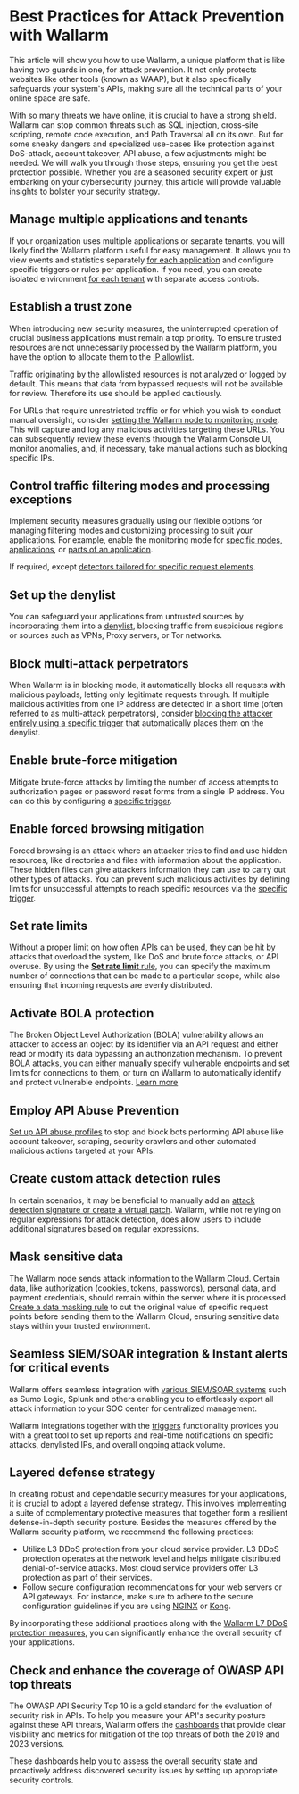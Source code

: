 # Best Practices for Attack Prevention with Wallarm

This article will show you how to use Wallarm, a unique platform that is like having two guards in one, for attack prevention. It not only protects websites like other tools (known as WAAP), but it also specifically safeguards your system's APIs, making sure all the technical parts of your online space are safe.

With so many threats we have online, it is crucial to have a strong shield. Wallarm can stop common threats such as SQL injection, cross-site scripting, remote code execution, and Path Traversal all on its own. But for some sneaky dangers and specialized use-cases like protection against DoS-attack, account takeover, API abuse, a few adjustments might be needed. We will walk you through those steps, ensuring you get the best protection possible. Whether you are a seasoned security expert or just embarking on your cybersecurity journey, this article will provide valuable insights to bolster your security strategy.

## Manage multiple applications and tenants

If your organization uses multiple applications or separate tenants, you will likely find the Wallarm platform useful for easy management. It allows you to view events and statistics separately [for each application](../user-guides/settings/applications.md) and configure specific triggers or rules per application. If you need, you can create isolated environment [for each tenant](../installation/multi-tenant/overview.md) with separate access controls. 

## Establish a trust zone

When introducing new security measures, the uninterrupted operation of crucial business applications must remain a top priority. To ensure trusted resources are not unnecessarily processed by the Wallarm platform, you have the option to allocate them to the [IP allowlist](../user-guides/ip-lists/allowlist.md).

Traffic originating by the allowlisted resources is not analyzed or logged by default. This means that data from bypassed requests will not be available for review. Therefore its use should be applied cautiously.

For URLs that require unrestricted traffic or for which you wish to conduct manual oversight, consider [setting the Wallarm node to monitoring mode](../admin-en/configure-wallarm-mode.md). This will capture and log any malicious activities targeting these URLs. You can subsequently review these events through the Wallarm Console UI, monitor anomalies, and, if necessary, take manual actions such as blocking specific IPs.

## Control traffic filtering modes and processing exceptions

Implement security measures gradually using our flexible options for managing filtering modes and customizing processing to suit your applications. For example, enable the monitoring mode for [specific nodes, applications](../admin-en/configure-wallarm-mode.md#specifying-the-filtration-mode-in-the-wallarm_mode-directive), or [parts of an application](../admin-en/configure-wallarm-mode.md#example-disabling-request-blocking-during-user-registration).

If required, except [detectors tailored for specific request elements](../user-guides/rules/ignore-attack-types.md).

## Set up the denylist

You can safeguard your applications from untrusted sources by incorporating them into a [denylist](../user-guides/ip-lists/denylist.md), blocking traffic from suspicious regions or sources such as VPNs, Proxy servers, or Tor networks.

## Block multi-attack perpetrators

When Wallarm is in blocking mode, it automatically blocks all requests with malicious payloads, letting only legitimate requests through. If multiple malicious activities from one IP address are detected in a short time (often referred to as multi-attack perpetrators), consider [blocking the attacker entirely using a specific trigger](../user-guides/triggers/trigger-examples.md#denylist-ip-if-4-or-more-malicious-payloads-are-detected-in-1-hour) that automatically places them on the denylist.

## Enable brute-force mitigation

Mitigate brute-force attacks by limiting the number of access attempts to authorization pages or password reset forms from a single IP address. You can do this by configuring a [specific trigger](../admin-en/configuration-guides/protecting-against-bruteforce.md).

## Enable forced browsing mitigation

Forced browsing is an attack where an attacker tries to find and use hidden resources, like directories and files with information about the application. These hidden files can give attackers information they can use to carry out other types of attacks. You can prevent such malicious activities by defining limits for unsuccessful attempts to reach specific resources via the [specific trigger](../admin-en/configuration-guides/protecting-against-bruteforce.md).

## Set rate limits

Without a proper limit on how often APIs can be used, they can be hit by attacks that overload the system, like DoS and brute force attacks, or API overuse. By using the [**Set rate limit** rule](../user-guides/rules/rate-limiting.md), you can specify the maximum number of connections that can be made to a particular scope, while also ensuring that incoming requests are evenly distributed.

## Activate BOLA protection

The Broken Object Level Authorization (BOLA) vulnerability allows an attacker to access an object by its identifier via an API request and either read or modify its data bypassing an authorization mechanism. To prevent BOLA attacks, you can either manually specify vulnerable endpoints and set limits for connections to them, or turn on Wallarm to automatically identify and protect vulnerable endpoints. [Learn more](../admin-en/configuration-guides/protecting-against-bola.md)

## Employ API Abuse Prevention

[Set up API abuse profiles](../user-guides/api-abuse-prevention.md) to stop and block bots performing API abuse like account takeover, scraping, security crawlers and other automated malicious actions targeted at your APIs.

## Create custom attack detection rules

In certain scenarios, it may be beneficial to manually add an [attack detection signature or create a virtual patch](../user-guides/rules/regex-rule.md). Wallarm, while not relying on regular expressions for attack detection, does allow users to include additional signatures based on regular expressions.

## Mask sensitive data

The Wallarm node sends attack information to the Wallarm Cloud. Certain data, like authorization (cookies, tokens, passwords), personal data, and payment credentials, should remain within the server where it is processed. [Create a data masking rule](../user-guides/rules/sensitive-data-rule.md) to cut the original value of specific request points before sending them to the Wallarm Cloud, ensuring sensitive data stays within your trusted environment.

## Seamless SIEM/SOAR integration & Instant alerts for critical events

Wallarm offers seamless integration with [various SIEM/SOAR systems](../user-guides/settings/integrations/integrations-intro.md) such as Sumo Logic, Splunk and others enabling you to effortlessly export all attack information to your SOC center for centralized management.

Wallarm integrations together with the [triggers](../user-guides/triggers/triggers.md) functionality provides you with a great tool to set up reports and real-time notifications on specific attacks, denylisted IPs, and overall ongoing attack volume.

## Layered defense strategy

In creating robust and dependable security measures for your applications, it is crucial to adopt a layered defense strategy. This involves implementing a suite of complementary protective measures that together form a resilient defense-in-depth security posture. Besides the measures offered by the Wallarm security platform, we recommend the following practices:

* Utilize L3 DDoS protection from your cloud service provider. L3 DDoS protection operates at the network level and helps mitigate distributed denial-of-service attacks. Most cloud service providers offer L3 protection as part of their services.
* Follow secure configuration recommendations for your web servers or API gateways. For instance, make sure to adhere to the secure configuration guidelines if you are using [NGINX](https://www.cyberciti.biz/tips/linux-unix-bsd-nginx-webserver-security.html) or [Kong](https://konghq.com/learning-center/api-gateway/secure-api-gateway).

By incorporating these additional practices along with the [Wallarm L7 DDoS protection measures](../admin-en/configuration-guides/protecting-against-ddos.md#l7-ddos-protection-with-wallarm), you can significantly enhance the overall security of your applications.

## Check and enhance the coverage of OWASP API top threats

The OWASP API Security Top 10 is a gold standard for the evaluation of security risk in APIs. To help you measure your API's security posture against these API threats, Wallarm offers the [dashboards](../user-guides/dashboards/owasp-api-top-ten.md) that provide clear visibility and metrics for mitigation of the top threats of both the 2019 and 2023 versions.

These dashboards help you to assess the overall security state and proactively address discovered security issues by setting up appropriate security controls.
